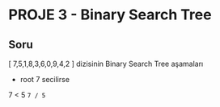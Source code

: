 # PROJE 3 - Binary Search Tree

## Soru 
[ 7,5,1,8,3,6,0,9,4,2 ] dizisinin Binary Search Tree aşamaları

* root 7 secilirse

7 < 5   ``` 7
            /
           5 ```